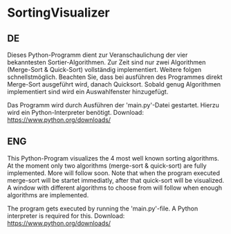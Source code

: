 # SortingVisualizer

## DE

Dieses Python-Programm dient zur Veranschaulichung der vier bekanntesten Sortier-Algorithmen.
Zur Zeit sind nur zwei Algorithmen (Merge-Sort & Quick-Sort) vollständig implementiert. Weitere folgen schnellstmöglich.
Beachten Sie, dass bei ausführen des Programmes direkt Merge-Sort ausgeführt wird, danach Quicksort. Sobald genug Algorithmen implementiert sind wird ein Auswahlfenster hinzugefügt.

Das Programm wird durch Ausführen der 'main.py'-Datei gestartet.
Hierzu wird ein Python-Interpreter benötigt.
Download: https://www.python.org/downloads/

## ENG

This Python-Program visualizes the 4 most well known sorting algorithms.
At the moment only two algorithms (merge-sort & quick-sort) are fully implemented.
More will follow soon.
Note that when the program executed merge-sort will be startet immediatly, after that quick-sort will be visualized.
A window with different algorithms to choose from will follow when enough algorithms are implemented.

The program gets executed by running the 'main.py'-file.
A Python interpreter is required for this.
Download: https://www.python.org/downloads/
